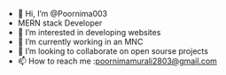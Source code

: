 - 👋 Hi, I’m @Poornima003
- MERN stack Developer
- 👀 I’m interested in developing websites
- 🌱 I’m currently working in an MNC
- 💞️ I’m looking to collaborate on open sourse projects
- 📫 How to reach me :poornimamurali2803@gmail.com

<!---
Poornima003/Poornima003 is a ✨ special ✨ repository because its `README.md` (this file) appears on your GitHub profile.
You can click the Preview link to take a look at your changes.
--->

